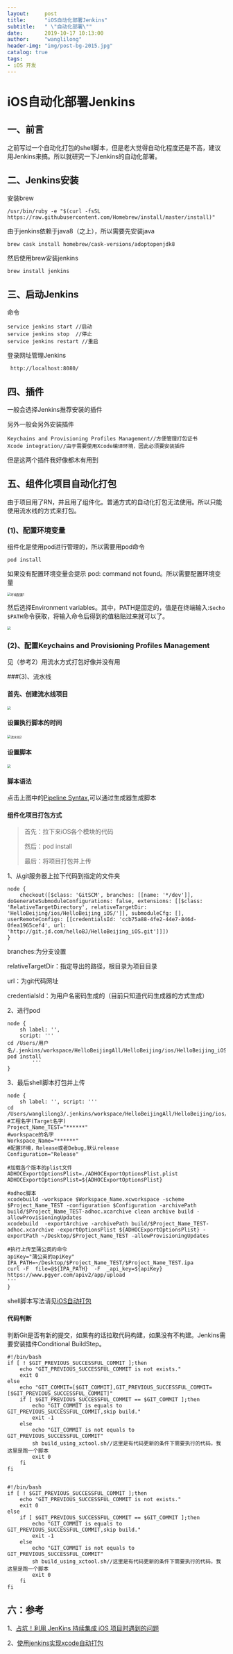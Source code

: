 ```yaml
---
layout:     post
title:      "iOS自动化部署Jenkins"
subtitle:   " \"自动化部署\""
date:       2019-10-17 10:13:00
author:     "wanglilong"
header-img: "img/post-bg-2015.jpg"
catalog: true
tags:
- iOS 开发
---
```

# iOS自动化部署Jenkins

## 一、前言

之前写过一个自动化打包的shell脚本，但是老大觉得自动化程度还是不高，建议用Jenkins来搞。所以就研究一下Jenkins的自动化部署。



## 二、Jenkins安装

安装brew

```shell
/usr/bin/ruby -e "$(curl -fsSL https://raw.githubusercontent.com/Homebrew/install/master/install)"
```



由于jenkins依赖于java8（之上），所以需要先安装java

```shell
brew cask install homebrew/cask-versions/adoptopenjdk8
```



然后使用brew安装jenkins

```shell
brew install jenkins
```



## 三、启动Jenkins

命令

```shell
service jenkins start //启动
service jenkins stop  //停止
service jenkins restart //重启
```



登录网址管理Jenkins

```
 http://localhost:8080/ 
```



## 四、插件

一般会选择Jenkins推荐安装的插件

另外一般会另外安装插件

```shell
Keychains and Provisioning Profiles Management//方便管理打包证书
Xcode integration//由于需要使用Xcode编译环境，因此必须要安装插件
```



但是这两个插件我好像都木有用到



## 五、组件化项目自动化打包

由于项目用了RN，并且用了组件化。普通方式的自动化打包无法使用。所以只能使用流水线的方式来打包。

### (1)、配置环境变量

组件化是使用pod进行管理的，所以需要用pod命令

```shell
pod install
```

如果没有配置环境变量会提示 pod: command not found。所以需要配置环境变量

<img src="/img/post-ios-Jenkins/环境配置1.jpg" alt="环境配置1" style="zoom:50%;" />



然后选择Environment variables。其中，PATH是固定的，值是在终端输入:`$echo $PATH`命令获取，将输入命令后得到的值粘贴过来就可以了。

<img src="/img/post-ios-Jenkins/环境配置2.png" style="zoom:50%;" />

### (2)、配置Keychains and Provisioning Profiles Management

见（参考2）用流水方式打包好像并没有用

###(3)、流水线

#### 首先、创建流水线项目

<img src="/img/post-ios-Jenkins/流水线1.png" style="zoom:50%;" />



#### 设置执行脚本的时间

<img src="/img/post-ios-Jenkins/流水线2.png" alt="流水线2" style="zoom:50%;" />

#### 设置脚本

<img src="/img/post-ios-Jenkins/流水线3.png" style="zoom:50%;" />

#### 脚本语法

点击上图中的[Pipeline Syntax](http://localhost:8080/job/Hello/pipeline-syntax),可以通过生成器生成脚本



#### 组件化项目打包方式

>首先：拉下来iOS各个模块的代码
>
>然后：pod install
>
>最后：将项目打包并上传



1、从git服务器上拉下代码到指定的文件夹

```shell
node {
    checkout([$class: 'GitSCM', branches: [[name: '*/dev']], doGenerateSubmoduleConfigurations: false, extensions: [[$class: 'RelativeTargetDirectory', relativeTargetDir: 'HelloBeijing/ios/HelloBeijing_iOS/']], submoduleCfg: [], userRemoteConfigs: [[credentialsId: 'ccb75a88-4fe2-44e7-846d-0fea1965cef4', url: 'http://git.jd.com/helloBJ/HelloBeijing_iOS.git']]])
}

```

branches:为分支设置

relativeTargetDir：指定导出的路径，根目录为项目目录

url：为git代码网址

credentialsId：为用户名密码生成的（目前只知道代码生成器的方式生成）



2、进行pod

```shell
node {
    sh label: '', 
    script: '''
cd /Users/用户名/.jenkins/workspace/HelloBeijingAll/HelloBeijing/ios/HelloBeijing_iOS
pod install
		'''
}

```



3、最后shell脚本打包并上传

```shell
node {
    sh label: '', script: '''
cd /Users/wanglilong3/.jenkins/workspace/HelloBeijingAll/HelloBeijing/ios/HelloBeijing_iOS
#工程名字(Target名字)
Project_Name_TEST="******"
#workspace的名字
Workspace_Name="******"
#配置环境，Release或者Debug,默认release
Configuration="Release"

#加载各个版本的plist文件
ADHOCExportOptionsPlist=./ADHOCExportOptionsPlist.plist
ADHOCExportOptionsPlist=${ADHOCExportOptionsPlist}

#adhoc脚本
xcodebuild -workspace $Workspace_Name.xcworkspace -scheme $Project_Name_TEST -configuration $Configuration -archivePath build/$Project_Name_TEST-adhoc.xcarchive clean archive build -allowProvisioningUpdates
xcodebuild  -exportArchive -archivePath build/$Project_Name_TEST-adhoc.xcarchive -exportOptionsPlist ${ADHOCExportOptionsPlist} -exportPath ~/Desktop/$Project_Name_TEST -allowProvisioningUpdates

#执行上传至蒲公英的命令
apiKey="蒲公英的apiKey"
IPA_PATH=~/Desktop/$Project_Name_TEST/$Project_Name_TEST.ipa
curl -F  file=@${IPA_PATH}  -F  _api_key=${apiKey}  https://www.pgyer.com/apiv2/app/upload
'''
}
```

shell脚本写法请见[iOS自动打包](https://awanglilong.github.io/2018/06/26/iOSAutomaticPackaging/)



#### 代码判断

判断Git是否有新的提交，如果有的话拉取代码构建，如果没有不构建。Jenkins需要安装插件Conditional BuildStep。

```shell
#!/bin/bash
if [ ! $GIT_PREVIOUS_SUCCESSFUL_COMMIT ];then
    echo "GIT_PREVIOUS_SUCCESSFUL_COMMIT is not exists."
    exit 0
else
    echo "GIT_COMMIT=[$GIT_COMMIT],GIT_PREVIOUS_SUCCESSFUL_COMMIT=[$GIT_PREVIOUS_SUCCESSFUL_COMMIT]"
    if [ $GIT_PREVIOUS_SUCCESSFUL_COMMIT == $GIT_COMMIT ];then
        echo "GIT_COMMIT is equals to GIT_PREVIOUS_SUCCESSFUL_COMMIT,skip build."
        exit -1
    else
        echo "GIT_COMMIT is not equals to GIT_PREVIOUS_SUCCESSFUL_COMMIT"
        sh build_using_xctool.sh//这里是有代码更新的条件下需要执行的代码，我这里是跑一个脚本
        exit 0
    fi
fi
```



```shell

#!/bin/bash
if [ ! $GIT_PREVIOUS_SUCCESSFUL_COMMIT ];then
    echo "GIT_PREVIOUS_SUCCESSFUL_COMMIT is not exists."
    exit 0
else
    if [ $GIT_PREVIOUS_SUCCESSFUL_COMMIT == $GIT_COMMIT ];then
        echo "GIT_COMMIT is equals to GIT_PREVIOUS_SUCCESSFUL_COMMIT,skip build."
        exit -1
    else
        echo "GIT_COMMIT is not equals to GIT_PREVIOUS_SUCCESSFUL_COMMIT"
        sh build_using_xctool.sh//这里是有代码更新的条件下需要执行的代码，我这里是跑一个脚本
        exit 0
    fi
fi

```



## 六：参考

1、[占坑！利用 JenKins 持续集成 iOS 项目时遇到的问题](https://juejin.im/entry/5b5e7bdb6fb9a04fcc44af91)



2、[使用jenkins实现xcode自动打包](https://www.jianshu.com/p/3668979476ad)
